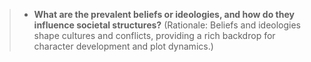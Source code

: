 >- **What are the prevalent beliefs or ideologies, and how do they influence societal structures?** (Rationale: Beliefs and ideologies shape cultures and conflicts, providing a rich backdrop for character development and plot dynamics.)
